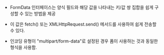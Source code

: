 

- FormData 인터페이스는 양식 필드와 해당 값을 나타내는 키/값 쌍 집합을 쉽게 구성할 수 있는 방법을 제공

- 이 값은 fetch() 또는 XMLHttpRequest.send() 메서드를 사용하여 쉽게 전송할 수 있다. 
 
- 인코딩 유형이 "multipart/form-data"로 설정된 경우 폼이 사용하는 것과 동일한 형식을 사용함.



